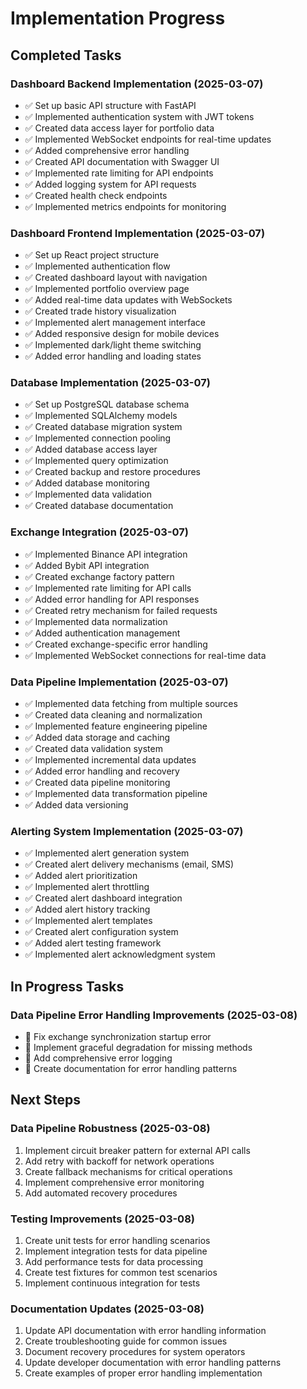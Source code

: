 # Implementation Progress

## Completed Tasks

### Dashboard Backend Implementation (2025-03-07)
- ✅ Set up basic API structure with FastAPI
- ✅ Implemented authentication system with JWT tokens
- ✅ Created data access layer for portfolio data
- ✅ Implemented WebSocket endpoints for real-time updates
- ✅ Added comprehensive error handling
- ✅ Created API documentation with Swagger UI
- ✅ Implemented rate limiting for API endpoints
- ✅ Added logging system for API requests
- ✅ Created health check endpoints
- ✅ Implemented metrics endpoints for monitoring

### Dashboard Frontend Implementation (2025-03-07)
- ✅ Set up React project structure
- ✅ Implemented authentication flow
- ✅ Created dashboard layout with navigation
- ✅ Implemented portfolio overview page
- ✅ Added real-time data updates with WebSockets
- ✅ Created trade history visualization
- ✅ Implemented alert management interface
- ✅ Added responsive design for mobile devices
- ✅ Implemented dark/light theme switching
- ✅ Added error handling and loading states

### Database Implementation (2025-03-07)
- ✅ Set up PostgreSQL database schema
- ✅ Implemented SQLAlchemy models
- ✅ Created database migration system
- ✅ Implemented connection pooling
- ✅ Added database access layer
- ✅ Implemented query optimization
- ✅ Created backup and restore procedures
- ✅ Added database monitoring
- ✅ Implemented data validation
- ✅ Created database documentation

### Exchange Integration (2025-03-07)
- ✅ Implemented Binance API integration
- ✅ Added Bybit API integration
- ✅ Created exchange factory pattern
- ✅ Implemented rate limiting for API calls
- ✅ Added error handling for API responses
- ✅ Created retry mechanism for failed requests
- ✅ Implemented data normalization
- ✅ Added authentication management
- ✅ Created exchange-specific error handling
- ✅ Implemented WebSocket connections for real-time data

### Data Pipeline Implementation (2025-03-07)
- ✅ Implemented data fetching from multiple sources
- ✅ Created data cleaning and normalization
- ✅ Implemented feature engineering pipeline
- ✅ Added data storage and caching
- ✅ Created data validation system
- ✅ Implemented incremental data updates
- ✅ Added error handling and recovery
- ✅ Created data pipeline monitoring
- ✅ Implemented data transformation pipeline
- ✅ Added data versioning

### Alerting System Implementation (2025-03-07)
- ✅ Implemented alert generation system
- ✅ Created alert delivery mechanisms (email, SMS)
- ✅ Added alert prioritization
- ✅ Implemented alert throttling
- ✅ Created alert dashboard integration
- ✅ Added alert history tracking
- ✅ Implemented alert templates
- ✅ Created alert configuration system
- ✅ Added alert testing framework
- ✅ Implemented alert acknowledgment system

## In Progress Tasks

### Data Pipeline Error Handling Improvements (2025-03-08)
- 🔄 Fix exchange synchronization startup error
- 🔄 Implement graceful degradation for missing methods
- 🔄 Add comprehensive error logging
- 🔄 Create documentation for error handling patterns

## Next Steps

### Data Pipeline Robustness (2025-03-08)
1. Implement circuit breaker pattern for external API calls
2. Add retry with backoff for network operations
3. Create fallback mechanisms for critical operations
4. Implement comprehensive error monitoring
5. Add automated recovery procedures

### Testing Improvements (2025-03-08)
1. Create unit tests for error handling scenarios
2. Implement integration tests for data pipeline
3. Add performance tests for data processing
4. Create test fixtures for common test scenarios
5. Implement continuous integration for tests

### Documentation Updates (2025-03-08)
1. Update API documentation with error handling information
2. Create troubleshooting guide for common issues
3. Document recovery procedures for system operators
4. Update developer documentation with error handling patterns
5. Create examples of proper error handling implementation